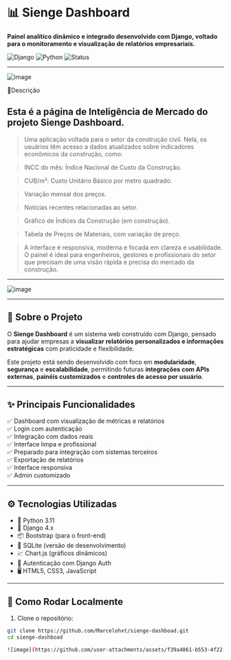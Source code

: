 # 📊 Sienge Dashboard

**Painel analítico dinâmico e integrado desenvolvido com Django, voltado para o monitoramento e visualização de relatórios empresariais.**

![Django](https://img.shields.io/badge/Django-4.x-green?style=flat-square&logo=django)
![Python](https://img.shields.io/badge/Python-3.11-blue?style=flat-square&logo=python)
![Status](https://img.shields.io/badge/status-em%20desenvolvimento-yellow?style=flat-square)

---

![image](https://github.com/user-attachments/assets/af487ed4-b390-468a-a58e-51a51e90c582)

🧾Descrição
## Esta é a página de Inteligência de Mercado do projeto Sienge Dashboard.

> Uma aplicação voltada para o setor da construção civil. Nela, os usuários têm acesso a dados atualizados sobre indicadores econômicos da construção, como:

> INCC do mês: Índice Nacional de Custo da Construção.

> CUB/m²: Custo Unitário Básico por metro quadrado.

> Variação mensal dos preços.

> Notícias recentes relacionadas ao setor.

> Gráfico de Índices da Construção (em construção).

> Tabela de Preços de Materiais, com variação de preço.

> A interface é responsiva, moderna e focada em clareza e usabilidade. O painel é ideal para engenheiros, gestores e profissionais do setor que precisam de uma visão rápida e precisa do mercado da construção.

---

![image](https://github.com/user-attachments/assets/fb263fb9-109f-46f2-8bc9-8592f66c5798)


---

## 🧠 Sobre o Projeto

O **Sienge Dashboard** é um sistema web construído com Django, pensado para ajudar empresas a **visualizar relatórios personalizados e informações estratégicas** com praticidade e flexibilidade.  

Este projeto está sendo desenvolvido com foco em **modularidade**, **segurança** e **escalabilidade**, permitindo futuras **integrações com APIs externas**, **painéis customizados** e **controles de acesso por usuário**.

---

## ✨ Principais Funcionalidades

✅ Dashboard com visualização de métricas e relatórios  
✅ Login com autenticação  
✅ Integração com dados reais  
✅ Interface limpa e profissional  
✅ Preparado para integração com sistemas terceiros  
✅ Exportação de relatórios  
✅ Interface responsiva  
✅ Admin customizado

---

## ⚙️ Tecnologias Utilizadas

- 🐍 Python 3.11  
- 🌱 Django 4.x  
- 📦 Bootstrap (para o front-end)  
- 🧰 SQLite (versão de desenvolvimento)  
- 📈 Chart.js (gráficos dinâmicos)  
- 🔐 Autenticação com Django Auth  
- 🖥️ HTML5, CSS3, JavaScript

---

## 🚀 Como Rodar Localmente

1. Clone o repositório:

```bash
git clone https://github.com/Marcelohxt/sienge-dashboad.git
cd sienge-dashboad

![image](https://github.com/user-attachments/assets/f39a4861-b553-4f22-9bf2-0814c6dbe2e6)




